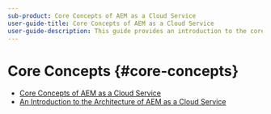 ```yaml
---
sub-product: Core Concepts of AEM as a Cloud Service
user-guide-title: Core Concepts of AEM as a Cloud Service
user-guide-description: This guide provides an introduction to the core concepts of Experience Manager as a Cloud Service, including the architecture of the new service.
---
```


# Core Concepts {#core-concepts}

+ [Core Concepts of AEM as a Cloud Service](/help/core-concepts/home.md)
+ [An Introduction to the Architecture of AEM as a Cloud Service](architecture.md)